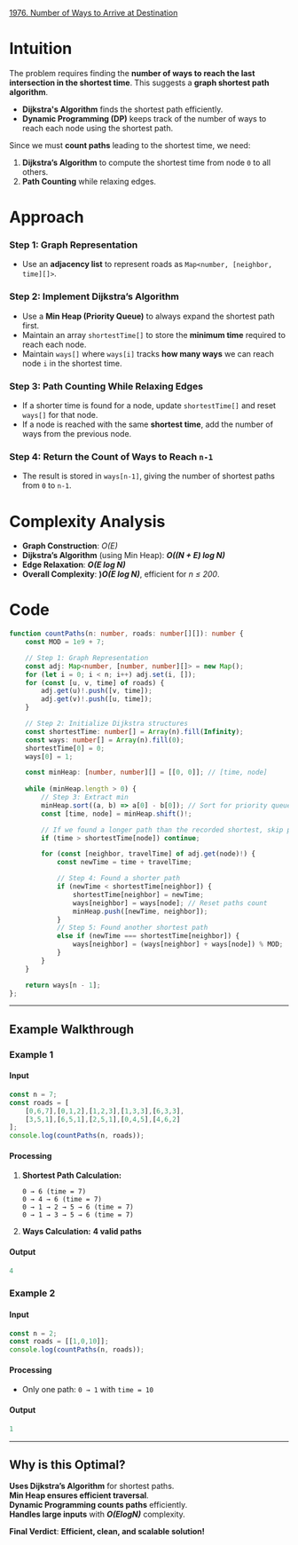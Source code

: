 [1976. Number of Ways to Arrive at Destination](https://leetcode.com/problems/number-of-ways-to-arrive-at-destination/)

# Intuition

The problem requires finding the **number of ways to reach the last intersection in the shortest time**. This suggests a **graph shortest path algorithm**.

- **Dijkstra's Algorithm** finds the shortest path efficiently.
- **Dynamic Programming (DP)** keeps track of the number of ways to reach each node using the shortest path.

Since we must **count paths** leading to the shortest time, we need:
1. **Dijkstra’s Algorithm** to compute the shortest time from node `0` to all others.
2. **Path Counting** while relaxing edges.

# Approach

### **Step 1: Graph Representation**
- Use an **adjacency list** to represent roads as `Map<number, [neighbor, time][]>`.

### **Step 2: Implement Dijkstra’s Algorithm**
- Use a **Min Heap (Priority Queue)** to always expand the shortest path first.
- Maintain an array `shortestTime[]` to store the **minimum time** required to reach each node.
- Maintain `ways[]` where `ways[i]` tracks **how many ways** we can reach node `i` in the shortest time.

### **Step 3: Path Counting While Relaxing Edges**
- If a shorter time is found for a node, update `shortestTime[]` and reset `ways[]` for that node.
- If a node is reached with the same **shortest time**, add the number of ways from the previous node.

### **Step 4: Return the Count of Ways to Reach `n-1`**
- The result is stored in `ways[n-1]`, giving the number of shortest paths from `0` to `n-1`.

# Complexity Analysis

- **Graph Construction**: *O(E)*
- **Dijkstra’s Algorithm** (using Min Heap): ***O((N + E) log N)***
- **Edge Relaxation**: ***O(E log⁡ N)***
- **Overall Complexity**: **)*O(E log N)***, efficient for *n ≤ 200*.

# Code

```typescript
function countPaths(n: number, roads: number[][]): number {
    const MOD = 1e9 + 7;

    // Step 1: Graph Representation
    const adj: Map<number, [number, number][]> = new Map();
    for (let i = 0; i < n; i++) adj.set(i, []);
    for (const [u, v, time] of roads) {
        adj.get(u)!.push([v, time]);
        adj.get(v)!.push([u, time]);
    }

    // Step 2: Initialize Dijkstra structures
    const shortestTime: number[] = Array(n).fill(Infinity);
    const ways: number[] = Array(n).fill(0);
    shortestTime[0] = 0;
    ways[0] = 1;

    const minHeap: [number, number][] = [[0, 0]]; // [time, node]
    
    while (minHeap.length > 0) {
        // Step 3: Extract min
        minHeap.sort((a, b) => a[0] - b[0]); // Sort for priority queue
        const [time, node] = minHeap.shift()!;

        // If we found a longer path than the recorded shortest, skip processing
        if (time > shortestTime[node]) continue;

        for (const [neighbor, travelTime] of adj.get(node)!) {
            const newTime = time + travelTime;

            // Step 4: Found a shorter path
            if (newTime < shortestTime[neighbor]) {
                shortestTime[neighbor] = newTime;
                ways[neighbor] = ways[node]; // Reset paths count
                minHeap.push([newTime, neighbor]);
            } 
            // Step 5: Found another shortest path
            else if (newTime === shortestTime[neighbor]) {
                ways[neighbor] = (ways[neighbor] + ways[node]) % MOD;
            }
        }
    }

    return ways[n - 1];
};

```

---

## **Example Walkthrough**

### **Example 1**

#### **Input**

```typescript
const n = 7;
const roads = [
    [0,6,7],[0,1,2],[1,2,3],[1,3,3],[6,3,3],
    [3,5,1],[6,5,1],[2,5,1],[0,4,5],[4,6,2]
];
console.log(countPaths(n, roads));
```

#### **Processing**

1. **Shortest Path Calculation:**
    
    ```
    0 → 6 (time = 7)
    0 → 4 → 6 (time = 7)
    0 → 1 → 2 → 5 → 6 (time = 7)
    0 → 1 → 3 → 5 → 6 (time = 7)
    ```
    
2. **Ways Calculation:** **4 valid paths**

#### **Output**

```typescript
4
```

### **Example 2**

#### **Input**

```typescript
const n = 2;
const roads = [[1,0,10]];
console.log(countPaths(n, roads));
```

#### **Processing**

- Only one path: `0 → 1` with `time = 10`

#### **Output**

```typescript
1
```

---

## **Why is this Optimal?**

**Uses Dijkstra’s Algorithm** for shortest paths.  
**Min Heap ensures efficient traversal**.  
**Dynamic Programming counts paths** efficiently.  
**Handles large inputs** with ***O(Elog⁡N)*** complexity.

**Final Verdict**: **Efficient, clean, and scalable solution!**